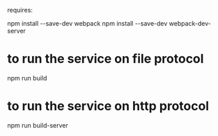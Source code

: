 requires:

npm install --save-dev webpack
npm install --save-dev webpack-dev-server


# to run the service on file protocol

npm run build

# to run the service on http protocol

npm run build-server